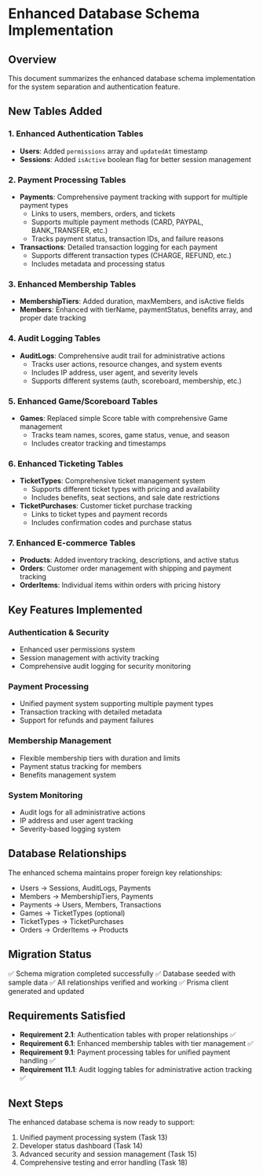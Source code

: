 # Enhanced Database Schema Implementation

## Overview
This document summarizes the enhanced database schema implementation for the system separation and authentication feature.

## New Tables Added

### 1. Enhanced Authentication Tables
- **Users**: Added `permissions` array and `updatedAt` timestamp
- **Sessions**: Added `isActive` boolean flag for better session management

### 2. Payment Processing Tables
- **Payments**: Comprehensive payment tracking with support for multiple payment types
  - Links to users, members, orders, and tickets
  - Supports multiple payment methods (CARD, PAYPAL, BANK_TRANSFER, etc.)
  - Tracks payment status, transaction IDs, and failure reasons
- **Transactions**: Detailed transaction logging for each payment
  - Supports different transaction types (CHARGE, REFUND, etc.)
  - Includes metadata and processing status

### 3. Enhanced Membership Tables
- **MembershipTiers**: Added duration, maxMembers, and isActive fields
- **Members**: Enhanced with tierName, paymentStatus, benefits array, and proper date tracking

### 4. Audit Logging Tables
- **AuditLogs**: Comprehensive audit trail for administrative actions
  - Tracks user actions, resource changes, and system events
  - Includes IP address, user agent, and severity levels
  - Supports different systems (auth, scoreboard, membership, etc.)

### 5. Enhanced Game/Scoreboard Tables
- **Games**: Replaced simple Score table with comprehensive Game management
  - Tracks team names, scores, game status, venue, and season
  - Includes creator tracking and timestamps

### 6. Enhanced Ticketing Tables
- **TicketTypes**: Comprehensive ticket management system
  - Supports different ticket types with pricing and availability
  - Includes benefits, seat sections, and sale date restrictions
- **TicketPurchases**: Customer ticket purchase tracking
  - Links to ticket types and payment records
  - Includes confirmation codes and purchase status

### 7. Enhanced E-commerce Tables
- **Products**: Added inventory tracking, descriptions, and active status
- **Orders**: Customer order management with shipping and payment tracking
- **OrderItems**: Individual items within orders with pricing history

## Key Features Implemented

### Authentication & Security
- Enhanced user permissions system
- Session management with activity tracking
- Comprehensive audit logging for security monitoring

### Payment Processing
- Unified payment system supporting multiple payment types
- Transaction tracking with detailed metadata
- Support for refunds and payment failures

### Membership Management
- Flexible membership tiers with duration and limits
- Payment status tracking for members
- Benefits management system

### System Monitoring
- Audit logs for all administrative actions
- IP address and user agent tracking
- Severity-based logging system

## Database Relationships

The enhanced schema maintains proper foreign key relationships:
- Users → Sessions, AuditLogs, Payments
- Members → MembershipTiers, Payments
- Payments → Users, Members, Transactions
- Games → TicketTypes (optional)
- TicketTypes → TicketPurchases
- Orders → OrderItems → Products

## Migration Status

✅ Schema migration completed successfully
✅ Database seeded with sample data
✅ All relationships verified and working
✅ Prisma client generated and updated

## Requirements Satisfied

- **Requirement 2.1**: Authentication tables with proper relationships ✅
- **Requirement 6.1**: Enhanced membership tables with tier management ✅
- **Requirement 9.1**: Payment processing tables for unified payment handling ✅
- **Requirement 11.1**: Audit logging tables for administrative action tracking ✅

## Next Steps

The enhanced database schema is now ready to support:
1. Unified payment processing system (Task 13)
2. Developer status dashboard (Task 14)
3. Advanced security and session management (Task 15)
4. Comprehensive testing and error handling (Task 18)